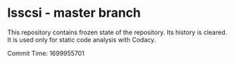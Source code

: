 # lsscsi - master branch

This repository contains frozen state of the repository.
Its history is cleared. It is used only for static code
analysis with Codacy.

Commit Time: 1699955701